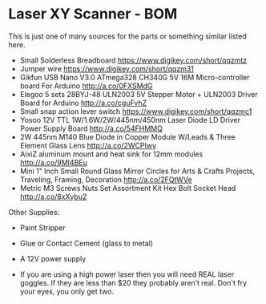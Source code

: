 # Laser XY Scanner - BOM

This is just one of many sources for the parts or something similar listed here.

* Small Solderless Breadboard https://www.digikey.com/short/qqzmtz
* Jumper wire https://www.digikey.com/short/qqzm31
* Gikfun USB Nano V3.0 ATmega328 CH340G 5V 16M Micro-controller board For Arduino http://a.co/0FXSMdG
* Elegoo 5 sets 28BYJ-48 ULN2003 5V Stepper Motor + ULN2003 Driver Board for Arduino http://a.co/cguFvhZ
* Small snap action lever switch https://www.digikey.com/short/qqzmc1
* Yosoo 12V TTL 1W/1.6W/2W/445nm/450nm Laser Diode LD Driver Power Supply Board http://a.co/54FHMMQ
* 2W 445nm M140 Blue Diode in Copper Module W/Leads & Three Element Glass Lens http://a.co/2WCPIwy
* AixiZ aluminum mount and heat sink for 12mm modules http://a.co/9MI4BEu
* Mini 1" Inch Small Round Glass Mirror Circles for Arts & Crafts Projects, Traveling, Framing, Decoration http://a.co/2FQtWVe
* Metric M3 Screws Nuts Set Assortment Kit Hex Bolt Socket Head http://a.co/8xXybu2

Other Supplies:

* Paint Stripper
* Glue or Contact Cement (glass to metal)
* A 12V power supply

* If you are using a high power laser then you will need REAL laser goggles. If they are less than $20 they probably aren’t real. Don't fry your eyes, you only get two.
